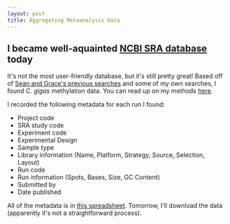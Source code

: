 ```yaml
---
layout: post
title: Aggregating Metaanalysis Data
---
```


## I became well-aquainted [NCBI SRA database](https://www.ncbi.nlm.nih.gov/sra/) today

It's not the most user-friendly database, but it's still pretty great! Based off of [Sean and Grace's previous searches](http://rpubs.com/seanb80/267942) and some of my own searches, I found *C. gigas* methylation data. You can read up on my methods [here](https://github.com/RobertsLab/paper-gigas-metaanalysis/blob/master/notebooks/2017-04-18-Data-collection.ipynb).

I recorded the following metadata for each run I found:

- Project code
- SRA study code
- Experiment code
- Experimental Design
- Sample type
- Library information (Name, Platform, Strategy, Source, Selection, Layout)
- Run code
- Run information (Spots, Bases, Size, GC Content)
- Submitted by
- Date published

All of the metadata is in [this spreadsheet](https://github.com/RobertsLab/paper-gigas-metaanalysis/blob/master/data/metaanalysis-data-sources.xlsx). Tomorrow, I'll download the data (apparently it's not a straightforward process).

